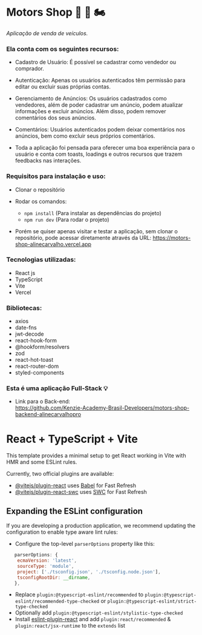 # Motors Shop 🚗 🚚 🏍️

_Aplicação de venda de veículos._

### Ela conta com os seguintes recursos:

- Cadastro de Usuário: É possível se cadastrar como vendedor ou comprador.

- Autenticação: Apenas os usuários autenticados têm permissão para editar ou excluir suas próprias contas. 

- Gerenciamento de Anúncios: Os usuários cadastrados como vendedores, além de poder cadastrar um anúncio, podem atualizar informações e  excluir anúncios. Além disso, podem remover comentários dos seus anúncios.

- Comentários: Usuários autenticados podem deixar comentários nos anúncios, bem como excluir seus próprios comentários.

- Toda a aplicação foi pensada para oferecer uma boa experiência para o usuário e conta com toasts, loadings e outros recursos que trazem feedbacks nas interações.

### Requisitos para instalação e uso:

- Clonar o repositório
- Rodar os comandos: <br/>
   - `npm install` (Para instalar as dependências do projeto) <br/>
   - `npm run dev` (Para rodar o projeto) <br/>

- Porém se quiser apenas visitar e testar a aplicação, sem clonar o repositório, pode acessar diretamente através da URL: https://motors-shop-alinecarvalho.vercel.app

### Tecnologias utilizadas:

- React js 
- TypeScript
- Vite
- Vercel

### Bibliotecas:

- axios
- date-fns
- jwt-decode
- react-hook-form
-  @hookform/resolvers
- zod
- react-hot-toast
- react-router-dom
- styled-components

### Esta é uma aplicação Full-Stack 💡

- Link para o Back-end: <br/>
https://github.com/Kenzie-Academy-Brasil-Developers/motors-shop-backend-alinecarvalhopro



# React + TypeScript + Vite

This template provides a minimal setup to get React working in Vite with HMR and some ESLint rules.

Currently, two official plugins are available:

- [@vitejs/plugin-react](https://github.com/vitejs/vite-plugin-react/blob/main/packages/plugin-react/README.md) uses [Babel](https://babeljs.io/) for Fast Refresh
- [@vitejs/plugin-react-swc](https://github.com/vitejs/vite-plugin-react-swc) uses [SWC](https://swc.rs/) for Fast Refresh

## Expanding the ESLint configuration

If you are developing a production application, we recommend updating the configuration to enable type aware lint rules:

- Configure the top-level `parserOptions` property like this:

```js
   parserOptions: {
    ecmaVersion: 'latest',
    sourceType: 'module',
    project: ['./tsconfig.json', './tsconfig.node.json'],
    tsconfigRootDir: __dirname,
   },
```

- Replace `plugin:@typescript-eslint/recommended` to `plugin:@typescript-eslint/recommended-type-checked` or `plugin:@typescript-eslint/strict-type-checked`
- Optionally add `plugin:@typescript-eslint/stylistic-type-checked`
- Install [eslint-plugin-react](https://github.com/jsx-eslint/eslint-plugin-react) and add `plugin:react/recommended` & `plugin:react/jsx-runtime` to the `extends` list

